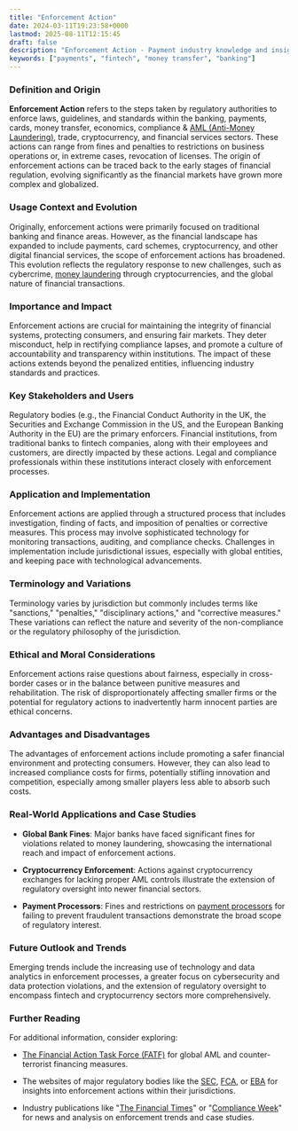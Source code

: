 ```yaml
---
title: "Enforcement Action"
date: 2024-03-11T19:23:58+0000
lastmod: 2025-08-11T12:15:45
draft: false
description: "Enforcement Action - Payment industry knowledge and insights"
keywords: ["payments", "fintech", "money transfer", "banking"]
---
```


### Definition and Origin

**Enforcement Action** refers to the steps taken by regulatory authorities to enforce laws, guidelines, and standards within the banking, payments, cards, money transfer, economics, compliance & [AML (Anti-Money Laundering)](https://faisalkhanllc.xyz/resources/payments-wiki/a/anti-money-laundering-aml/), trade, cryptocurrency, and financial services sectors. These actions can range from fines and penalties to restrictions on business operations or, in extreme cases, revocation of licenses. The origin of enforcement actions can be traced back to the early stages of financial regulation, evolving significantly as the financial markets have grown more complex and globalized.

### Usage Context and Evolution

Originally, enforcement actions were primarily focused on traditional banking and finance areas. However, as the financial landscape has expanded to include payments, card schemes, cryptocurrency, and other digital financial services, the scope of enforcement actions has broadened. This evolution reflects the regulatory response to new challenges, such as cybercrime, [money laundering](https://faisalkhanllc.xyz/resources/payments-wiki/m/money-laundering/) through cryptocurrencies, and the global nature of financial transactions.

### Importance and Impact

Enforcement actions are crucial for maintaining the integrity of financial systems, protecting consumers, and ensuring fair markets. They deter misconduct, help in rectifying compliance lapses, and promote a culture of accountability and transparency within institutions. The impact of these actions extends beyond the penalized entities, influencing industry standards and practices.

### Key Stakeholders and Users

Regulatory bodies (e.g., the Financial Conduct Authority in the UK, the Securities and Exchange Commission in the US, and the European Banking Authority in the EU) are the primary enforcers. Financial institutions, from traditional banks to fintech companies, along with their employees and customers, are directly impacted by these actions. Legal and compliance professionals within these institutions interact closely with enforcement processes.

### Application and Implementation

Enforcement actions are applied through a structured process that includes investigation, finding of facts, and imposition of penalties or corrective measures. This process may involve sophisticated technology for monitoring transactions, auditing, and compliance checks. Challenges in implementation include jurisdictional issues, especially with global entities, and keeping pace with technological advancements.

### Terminology and Variations

Terminology varies by jurisdiction but commonly includes terms like "sanctions," "penalties," "disciplinary actions," and "corrective measures." These variations can reflect the nature and severity of the non-compliance or the regulatory philosophy of the jurisdiction.

### Ethical and Moral Considerations

Enforcement actions raise questions about fairness, especially in cross-border cases or in the balance between punitive measures and rehabilitation. The risk of disproportionately affecting smaller firms or the potential for regulatory actions to inadvertently harm innocent parties are ethical concerns.

### Advantages and Disadvantages

The advantages of enforcement actions include promoting a safer financial environment and protecting consumers. However, they can also lead to increased compliance costs for firms, potentially stifling innovation and competition, especially among smaller players less able to absorb such costs.

### Real-World Applications and Case Studies

- **Global Bank Fines**: Major banks have faced significant fines for violations related to money laundering, showcasing the international reach and impact of enforcement actions.

- **Cryptocurrency Enforcement**: Actions against cryptocurrency exchanges for lacking proper AML controls illustrate the extension of regulatory oversight into newer financial sectors.

- **Payment Processors**: Fines and restrictions on [payment processors](https://faisalkhanllc.xyz/resources/payments-wiki/p/payment-processor/) for failing to prevent fraudulent transactions demonstrate the broad scope of regulatory interest.

### Future Outlook and Trends

Emerging trends include the increasing use of technology and data analytics in enforcement processes, a greater focus on cybersecurity and data protection violations, and the extension of regulatory oversight to encompass fintech and cryptocurrency sectors more comprehensively.

### Further Reading

For additional information, consider exploring:

- [The Financial Action Task Force (FATF)](https://www.fatf-gafi.org/en/home.html) for global AML and counter-terrorist financing measures.

- The websites of major regulatory bodies like the [SEC](https://www.sec.gov/), [FCA](https://www.fca.org.uk/), or [EBA](https://www.eba.europa.eu/homepage) for insights into enforcement actions within their jurisdictions.

- Industry publications like "[The Financial Times](https://www.ft.com/)" or "[Compliance Week](https://www.complianceweek.com/)" for news and analysis on enforcement trends and case studies.